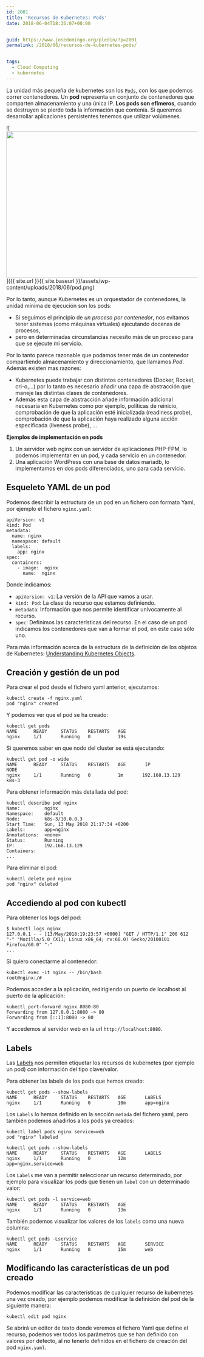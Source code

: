 ```yaml
---
id: 2001
title: 'Recursos de Kubernetes: Pods'
date: 2018-06-04T18:36:07+00:00


guid: https://www.josedomingo.org/pledin/?p=2001
permalink: /2018/06/recursos-de-kubernetes-pods/


tags:
  - Cloud Computing
  - kubernetes
---
```

La unidad más pequeña de kubernetes son los [`Pods`](https://kubernetes.io/docs/concepts/workloads/pods/pod/), con los que podemos correr contenedores. Un **pod** representa un conjunto de contenedores que comparten almacenamiento y una única IP. **Los pods son efímeros**, cuando se destruyen se pierde toda la información que contenía. Si queremos desarrollar aplicaciones persistentes tenemos que utilizar volúmenes.

![<img src="{{ site.url }}{{ site.baseurl }}/assets/wp-content/uploads/2018/06/pod.png" alt="" width="960" height="384" class="aligncenter size-full wp-image-2002" />]({{ site.url }}{{ site.baseurl }}/assets/wp-content/uploads/2018/06/pod.png)

<!--more-->

Por lo tanto, aunque Kubernetes es un orquestador de contenedores, la unidad mínima de ejecución son los pods:

* Si seguimos el principio de _un proceso por contenedor_, nos evitamos tener sistemas (como máquinas virtuales) ejecutando docenas de procesos, 
 * pero en determinadas circunstancias necesito más de un proceso para que se ejecute mi servicio. 

Por lo tanto parece razonable que podamos tener más de un contenedor compartiendo almacenamiento y direccionamiento, que llamamos _Pod_. Además existen mas razones:

  * Kubernetes puede trabajar con distintos contenedores (Docker, Rocket, cri-o,...) por lo tanto es necesario añadir una capa de abstracción que maneje las distintas clases de contenedores.
  * Además esta capa de abstracción añade información adicional necesaria en Kubernetes como por ejemplo, políticas de reinicio, comprobación de que la aplicación esté inicializada (readiness probe), comprobación de que la aplicación haya realizado alguna acción especificada (liveness probe), ...

**Ejemplos de implementación en pods**

1. Un servidor web nginx con un servidor de aplicaciones PHP-FPM, lo podemos implementar en un pod, y cada servicio en un contenedor. 
2. Una aplicación WordPress con una base de datos mariadb, lo implementamos en dos pods diferenciados, uno para cada servicio.

## Esqueleto YAML de un pod

Podemos describir la estructura de un pod en un fichero con formato Yaml, por ejemplo el fichero `nginx.yaml`:

    apiVersion: v1
    kind: Pod
    metadata:
      name: nginx
      namespace: default
      labels:
        app: nginx
    spec:
      containers:
        - image:  nginx
          name:  nginx
    

Donde indicamos:

* `apiVersion: v1`: La versión de la API que vamos a usar.
* `kind: Pod`: La clase de recurso que estamos definiendo.
* `metadata`: Información que nos permite identificar unívocamente al recurso.
* `spec`: Definimos las características del recurso. En el caso de un pod indicamos los contenedores que van a formar el pod, en este caso sólo uno.

Para más información acerca de la estructura de la definición de los objetos de Kubernetes: [Understanding Kubernetes Objects](https://kubernetes.io/docs/concepts/overview/working-with-objects/kubernetes-objects/).

## Creación y gestión de un pod

Para crear el pod desde el fichero yaml anterior, ejecutamos:

    kubectl create -f nginx.yaml
    pod "nginx" created
    
Y podemos ver que el pod se ha creado:

    kubectl get pods
    NAME      READY     STATUS    RESTARTS   AGE
    nginx     1/1       Running   0          19s
    
Si queremos saber en que nodo del cluster se está ejecutando:

    kubectl get pod -o wide
    NAME      READY     STATUS    RESTARTS   AGE       IP                   NODE
    nginx     1/1       Running   0          1m       192.168.13.129    k8s-3
    
Para obtener información más detallada del pod:

    kubectl describe pod nginx
    Name:         nginx
    Namespace:    default
    Node:         k8s-3/10.0.0.3
    Start Time:   Sun, 13 May 2018 21:17:34 +0200
    Labels:       app=nginx
    Annotations:  <none>
    Status:       Running
    IP:           192.168.13.129
    Containers:
    ...
    
Para eliminar el pod:

    kubectl delete pod nginx
    pod "nginx" deleted
    
## Accediendo al pod con kubectl

Para obtener los logs del pod:

    $ kubectl logs nginx
    127.0.0.1 - - [13/May/2018:19:23:57 +0000] "GET / HTTP/1.1" 200 612     "-" "Mozilla/5.0 (X11; Linux x86_64; rv:60.0) Gecko/20100101    Firefox/60.0" "-"
    ...
    
Si quiero conectarme al contenedor:

    kubectl exec -it nginx -- /bin/bash
    root@nginx:/# 
    
Podemos acceder a la aplicación, redirigiendo un puerto de localhost al puerto de la aplicación:

    kubectl port-forward nginx 8080:80
    Forwarding from 127.0.0.1:8080 -> 80
    Forwarding from [::1]:8080 -> 80
    
Y accedemos al servidor web en la url `http://localhost:8080`.

## Labels

Las [Labels](https://kubernetes.io/docs/concepts/overview/working-with-objects/labels/) nos permiten etiquetar los recursos de kubernetes (por ejemplo un pod) con información del tipo clave/valor.

Para obtener las labels de los pods que hemos creado:

    kubectl get pods --show-labels
    NAME      READY     STATUS    RESTARTS   AGE       LABELS
    nginx     1/1       Running   0          10m       app=nginx
    
Los `Labels` lo hemos definido en la sección `metada` del fichero yaml, pero también podemos añadirlos a los pods ya creados:

    kubectl label pods nginx service=web
    pod "nginx" labeled
    
    kubectl get pods --show-labels
    NAME      READY     STATUS    RESTARTS   AGE       LABELS
    nginx     1/1       Running   0          12m       app=nginx,service=web
    
Los `Labels` me van a permitir seleccionar un recurso determinado, por ejemplo para visualizar los pods que tienen un `label` con un determinado valor:

    kubectl get pods -l service=web
    NAME      READY     STATUS    RESTARTS   AGE
    nginx     1/1       Running   0          13m
    
También podemos visualizar los valores de los `labels` como una nueva columna:

    kubectl get pods -Lservice
    NAME      READY     STATUS    RESTARTS   AGE       SERVICE
    nginx     1/1       Running   0          15m       web
    
## Modificando las características de un pod creado

Podemos modificar las características de cualquier recurso de kubernetes una vez creado, por ejemplo podemos modificar la definición del pod de la siguiente manera:

    kubectl edit pod nginx
    
Se abrirá un editor de texto donde veremos el fichero Yaml que define el recurso, podemos ver todos los parámetros que se han definido con valores por defecto, al no tenerlo definidos en el fichero de creación del pod `nginx.yaml`.

<!-- AddThis Advanced Settings generic via filter on the_content -->

<!-- AddThis Share Buttons generic via filter on the_content -->
